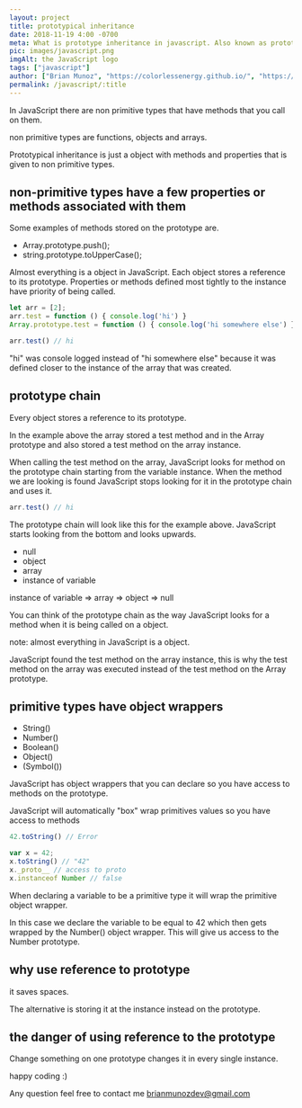 ```yaml
---
layout: project
title: prototypical inheritance
date: 2018-11-19 4:00 -0700
meta: What is prototype inheritance in javascript. Also known as prototypical inheritance. It is just a object with methods and properties that is given to non-primitive types.
pic: images/javascript.png
imgAlt: the JavaScript logo
tags: ["javascript"]
author: ["Brian Munoz", "https://colorlessenergy.github.io/", "https://github.com/colorlessenergy"]
permalink: /javascript/:title
---
```


In JavaScript there are non primitive types that have methods that you call on them.

<span class="highlight__code">non primitive types</span> are functions, objects and arrays.

Prototypical inheritance is just a object with methods and properties that is given to non primitive types.

## non-primitive types have a few properties or methods associated with them

Some examples of methods stored on the prototype are.

* Array.prototype.push();
* string.prototype.toUpperCase();

Almost everything is a object in JavaScript. Each object stores a reference to its prototype. Properties or methods defined most tightly to the instance have priority of being called.

```javascript
let arr = [2];
arr.test = function () { console.log('hi') }
Array.prototype.test = function () { console.log('hi somewhere else') }

arr.test() // hi
```

"hi" was console logged instead of "hi somewhere else" because it was defined closer to the instance of the array that was created.

## prototype chain

Every object stores a reference to its prototype.

In the example above the array stored a test method and in the Array prototype and also stored a test method on the array instance.

When calling the test method on the array, JavaScript looks for method on the prototype chain starting from the variable instance. When the method we are looking is found JavaScript stops looking for it in the prototype chain and uses it.

```javascript
arr.test() // hi
```

The prototype chain will look like this for the example above. JavaScript starts looking from the bottom and looks upwards.

* null
* object
* array
* instance of variable

instance of variable => array => object => null

You can think of the prototype chain as the way JavaScript looks for a method when it is being called on a object.

note: almost everything in JavaScript is a object.

JavaScript found the test method on the array instance, this is why the test method on the array was executed instead of the test method on the Array prototype.

## primitive types have object wrappers

* String()
* Number()
* Boolean()
* Object()
* (Symbol())

JavaScript has object wrappers that you can declare so you have access to methods on the prototype.

JavaScript will automatically "box" wrap primitives values so you have access to methods

```javascript
42.toString() // Error

var x = 42;
x.toString() // "42"
x._proto__ // access to proto
x.instanceof Number // false
```

When declaring a variable to be a primitive type it will wrap the primitive object wrapper.

In this case we declare the variable to be equal to 42 which then gets wrapped by the Number() object wrapper. This will give us access to the Number prototype.

## why use reference to prototype

it saves spaces.

The alternative is storing it at the instance instead on the prototype.

## the danger of using reference to the prototype

Change something on one prototype changes it in every single instance.

happy coding :)

Any question feel free to contact me brianmunozdev@gmail.com